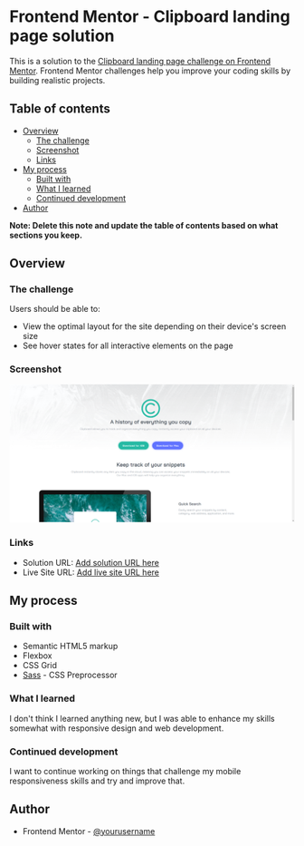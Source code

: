 # Frontend Mentor - Clipboard landing page solution

This is a solution to the [Clipboard landing page challenge on Frontend Mentor](https://www.frontendmentor.io/challenges/clipboard-landing-page-5cc9bccd6c4c91111378ecb9). Frontend Mentor challenges help you improve your coding skills by building realistic projects. 

## Table of contents

- [Overview](#overview)
  - [The challenge](#the-challenge)
  - [Screenshot](#screenshot)
  - [Links](#links)
- [My process](#my-process)
  - [Built with](#built-with)
  - [What I learned](#what-i-learned)
  - [Continued development](#continued-development)
- [Author](#author)

**Note: Delete this note and update the table of contents based on what sections you keep.**

## Overview

### The challenge

Users should be able to:

- View the optimal layout for the site depending on their device's screen size
- See hover states for all interactive elements on the page

### Screenshot

![](/screenshot.png)

### Links

- Solution URL: [Add solution URL here](https://www.frontendmentor.io/solutions/clipboard-landing-page-made-with-html-scss-and-vite-9kxdf0n5ms)
- Live Site URL: [Add live site URL here](https://liquidwater0.github.io/Clipboard-Landing-Page/)

## My process

### Built with

- Semantic HTML5 markup
- Flexbox
- CSS Grid
- [Sass](https://sass-lang.com/) - CSS Preprocessor

### What I learned

I don't think I learned anything new, but I was able to enhance my skills somewhat with responsive design and web development.

### Continued development

I want to continue working on things that challenge my mobile responsiveness skills and try and improve that.

## Author

- Frontend Mentor - [@yourusername](https://www.frontendmentor.io/profile/liquidwater0)